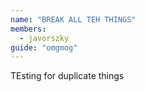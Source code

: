 ```yaml
---
name: "BREAK ALL TEH THINGS"
members: 
  - javorszky
guide: "omgmog"
---
```


TEsting for duplicate things
